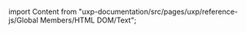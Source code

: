 
import Content from "uxp-documentation/src/pages/uxp/reference-js/Global Members/HTML DOM/Text";

<Content query="product=photoshop"/>
